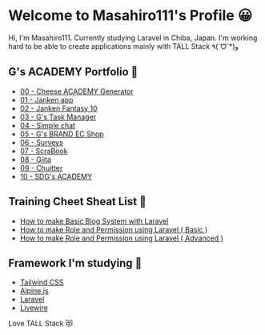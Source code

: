 # Welcome to Masahiro111's Profile 😀

Hi, I'm Masahiro111. Currently studying Laravel in Chiba, Japan. I'm working hard to be able to create applications mainly with TALL Stack ٩(ˊᗜˋ*)و

## G's ACADEMY Portfolio 🏫
- [00 - Cheese ACADEMY Generator](https://masahiro111.github.io/html_masahiro_T60/)
- [01 - Janken app](https://masahiro111.github.io/kadai1_janken_1022/)
- [02 - Janken Fantasy 10](https://masahiro111.github.io/kadai2_jankenRich_1029/)
- [03 - G's Task Manager](https://masahiro111.github.io/kadai3_memo_1105/)
- [04 - Simple chat](https://github.com/Masahiro111/kadai4_chat_1112)
- [05 - G's BRAND EC Shop](https://masahiro111.sakura.ne.jp/kadai5/)
- [06 - Surveys](https://masahiro111.sakura.ne.jp/kadai6/)
- [07 - ScraBook](https://masahiro111.sakura.ne.jp/kadai7/)
- [08 - Giita](https://masahiro111.sakura.ne.jp/kadai8/)
- [09 - Chuitter](https://masahiro111.sakura.ne.jp/kadai9/)
- [10 - SDG's ACADEMY](https://github.com/Masahiro111/kadai10_php5)

## Training Cheet Sheat List 📝
- [How to make Basic Blog System with Laravel](https://github.com/Masahiro111/Udemy_Build_Complete_Blog_System_With_Laravel_9/blob/main/maiking.md)
- [How to make Role and Permission using Laravel ( Basic )](https://github.com/Masahiro111/Laravel_9_Admin_Panel_Learn_Roles_and_Permissions/blob/7e6e6b3e2a17e90a7e512c53ab7cbdcf8042f03c/making.md)
- [How to make Role and Permission using Laravel ( Advanced )](https://github.com/Masahiro111/Laravel_9_Admin_Panel_Learn_Roles_and_Permissions/blob/5e4a2f1c217879094c1e2aa1d776f802b41d371b/making2.md)

## Framework I'm studying 💓
- [Tailwind CSS](https://tailwindcss.com/)
- [Alpine.js](https://alpinejs.dev/)
- [Laravel](https://laravel.com/)
- [Livewire](https://laravel-livewire.com/)

Love TALL Stack 😻
